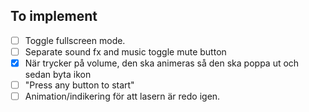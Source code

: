## To implement
* [ ] Toggle fullscreen mode.
* [ ] Separate sound fx and music toggle mute button
* [X] När trycker på volume, den ska animeras så den ska poppa ut och sedan byta ikon
* [ ] "Press any button to start"
* [ ] Animation/indikering för att lasern är redo igen.
